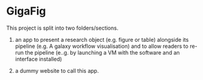 GigaFig
======

This project is split into two folders/sections.

1) an app to present a research object (e.g. figure or table) alongside its pipeline (e.g. A galaxy workflow visualisation) and to allow readers to re-run the pipeline (e..g. by launching a VM with the software and an interface installed)

2) a dummy website to call this app.


